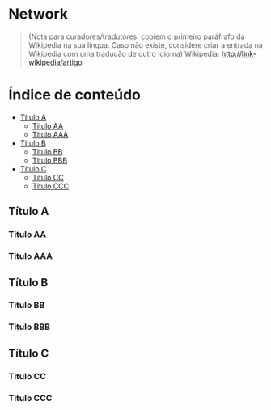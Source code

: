# Network
> (Nota para curadores/tradutores: copiem o primeiro paráfrafo da Wikipedia na sua língua. Caso não existe, considere criar a entrada na Wikipedia com uma tradução de outro idioma)
> Wikipedia: <http://link-wikipedia/artigo>

# Índice de conteúdo

<!-- TOC depthFrom:2 depthTo:5 -->

- [Título A](#título-a)
    - [Titulo AA](#titulo-aa)
    - [Titulo AAA](#titulo-aaa)
- [Título B](#título-b)
    - [Titulo BB](#titulo-bb)
    - [Titulo BBB](#titulo-bbb)
- [Título C](#título-c)
    - [Titulo CC](#titulo-cc)
    - [Titulo CCC](#titulo-ccc)

<!-- /TOC -->

## Título A
### Titulo AA
### Titulo AAA
## Título B
### Titulo BB
### Titulo BBB
## Título C
### Titulo CC
### Titulo CCC